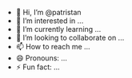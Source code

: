 - 👋 Hi, I’m @patristan
- 👀 I’m interested in ...
- 🌱 I’m currently learning ...
- 💞️ I’m looking to collaborate on ...
- 📫 How to reach me ...
- 😄 Pronouns: ...
- ⚡ Fun fact: ...

<!---
patristan/patristan is a ✨ special ✨ repository because its `README.md` (this file) appears on your GitHub profile.
You can click the Preview link to take a look at your changes.
--->
